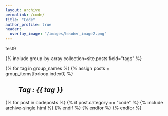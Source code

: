 ```yaml
---
layout: archive
permalink: /code/
title: "Code"
author_profile: true
header:
  overlay_image: "/images/header_image2.png"
---
```


test9

{% include group-by-array collection=site.posts field="tags" %}

{% for tag in group_names %}
  {% assign posts = group_items[forloop.index0] %}
  <h2 id="{{ tag | slugify }}"
   class="archive__subtitle"><i style="margin-left: 40px">Tag : {{ tag }}</i></h2>
  {% for post in codeposts %}
    {% if post.category == "code" %}
      {% include archive-single.html %}
    {% endif %}
  {% endfor %}
{% endfor %}
